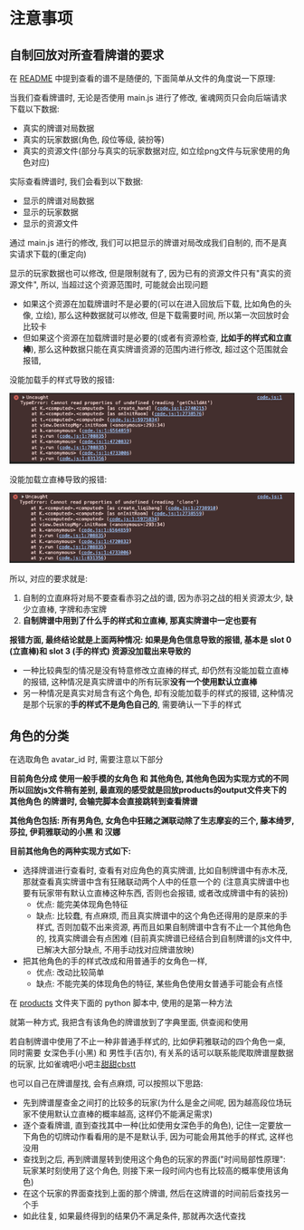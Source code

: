 # 注意事项

## 自制回放对所查看牌谱的要求

在 [README](README.md) 中提到查看的谱不是随便的, 下面简单从文件的角度说一下原理:

当我们查看牌谱时, 无论是否使用 main.js 进行了修改, 雀魂网页只会向后端请求下载以下数据:

- 真实的牌谱对局数据
- 真实的玩家数据(角色, 段位等级, 装扮等)
- 真实的资源文件(部分与真实的玩家数据对应, 如立绘png文件与玩家使用的角色对应)

实际查看牌谱时, 我们会看到以下数据:

- 显示的牌谱对局数据
- 显示的玩家数据
- 显示的资源文件

通过 main.js 进行的修改, 我们可以把显示的牌谱对局改成我们自制的, 而不是真实请求下载的(重定向)

显示的玩家数据也可以修改, 但是限制就有了, 因为已有的资源文件只有"真实的资源文件", 所以, 当超过这个资源范围时, 可能就会出现问题

- 如果这个资源在加载牌谱时不是必要的(可以在进入回放后下载, 比如角色的头像, 立绘), 那么这种数据就可以修改, 但是下载需要时间, 所以第一次回放时会比较卡
- 但如果这个资源在加载牌谱时是必要的(或者有资源检查, **比如手的样式和立直棒**), 那么这种数据只能在真实牌谱资源的范围内进行修改, 超过这个范围就会报错,

没能加载手的样式导致的报错: 

![没能加载手的样式导致的报错](pic/create_hand_error.png)

没能加载立直棒导致的报错: 

![没能加载立直棒导致的报错](pic/create_liqibang_error.png)

所以, 对应的要求就是: 

1. 自制的立直麻将对局不要查看赤羽之战的谱, 因为赤羽之战的相关资源太少, 缺少立直棒, 字牌和赤宝牌
2. **自制牌谱中用到了什么手的样式和立直棒, 那真实牌谱中一定也要有**

**报错方面, 最终结论就是上面两种情况: 如果是角色信息导致的报错, 基本是 slot 0 (立直棒)和 slot 3 (手的样式) 资源没加载出来导致的**

- 一种比较典型的情况是没有特意修改立直棒的样式, 却仍然有没能加载立直棒的报错, 这种情况是真实牌谱中的所有玩家**没有一个使用默认立直棒**
- 另一种情况是真实对局含有这个角色, 却有没能加载手的样式的报错, 这种情况是那个玩家的**手的样式不是角色自己的**, 需要确认一下手的样式

## 角色的分类

在选取角色 avatar_id 时, 需要注意以下部分

**目前角色分成 使用一般手模的女角色 和 其他角色, 其他角色因为实现方式的不同所以回放js文件稍有差别,
最直观的感受就是回放products的output文件夹下的 其他角色 的牌谱时, 会输完脚本会直接跳转到查看牌谱**

**其他角色包括: 所有男角色, 女角色中狂赌之渊联动除了生志摩妄的三个, 藤本绮罗, 莎拉, 伊莉雅联动的小黑 和 汉娜**

**目前其他角色的两种实现方式如下:**

- 选择牌谱进行查看时, 查看有对应角色的真实牌谱, 比如自制牌谱中有赤木茂, 那就查看真实牌谱中含有狂赌联动两个人中的任意一个的
  (注意真实牌谱中也要有玩家带有默认立直棒这种东西, 否则也会报错, 或者改成牌谱中有的装扮)
    - 优点: 能完美体现角色特征
    - 缺点: 比较蠢, 有点麻烦, 而且真实牌谱中的这个角色还得用的是原来的手样式, 否则加载不出来资源, 再而且如果自制牌谱中含有不止一个其他角色的,
      找真实牌谱会有点困难
      (目前真实牌谱已经结合到自制牌谱的js文件中, 已解决大部分缺点, 不用手动找对应牌谱放映)
- 把其他角色的手的样式改成和用普通手的女角色一样,
    - 优点: 改动比较简单
    - 缺点: 不能完美的体现角色的特征, 某些角色使用女普通手可能会有点怪

在 [products](../products) 文件夹下面的 python 脚本中, 使用的是第一种方法

就第一种方式, 我把含有该角色的牌谱放到了字典里面, 供查阅和使用

若自制牌谱中使用了不止一种非普通手样式的, 比如伊莉雅联动的四个角色一桌, 同时需要 女深色手(小黑) 和 男性手(吉尔), 
有关系的话可以联系能爬取牌谱屋数据的玩家, 比如雀魂吧小吧主[甜甜cbstt](https://space.bilibili.com/437346309)

也可以自己在牌谱屋找, 会有点麻烦, 可以按照以下思路:

- 先到牌谱屋查金之间打的比较多的玩家(为什么是金之间呢, 因为越高段位场玩家不使用默认立直棒的概率越高, 这样仍不能满足需求)
- 逐个查看牌谱, 直到查找其中一种(比如使用女深色手的角色), 记住一定要放一下角色的切牌动作看看用的是不是默认手, 因为可能会用其他手的样式, 这样也没用
- 查找到之后, 再到牌谱屋转到使用这个角色的玩家的界面("时间局部性原理": 玩家某时刻使用了这个角色, 则接下来一段时间内也有比较高的概率使用该角色)
- 在这个玩家的界面查找到上面的那个牌谱, 然后在这牌谱的时间前后查找另一个手
- 如此往复, 如果最终得到的结果仍不满足条件, 那就再次迭代查找
